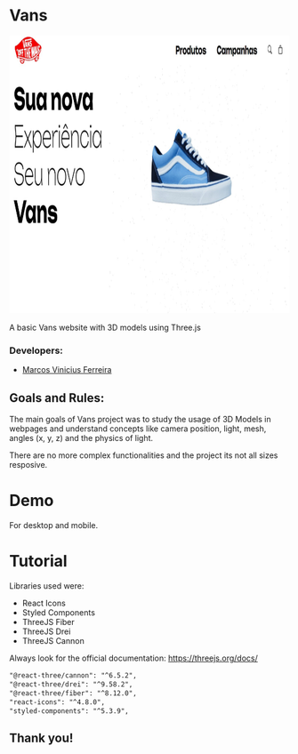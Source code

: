 # Vans

<img src="./demo/vans.jpg" height="500" width="850">

A basic Vans website with 3D models using Three.js 

### Developers: 
* [Marcos Vinicius Ferreira](https://github.com/marcosnaofazisso) 

## Goals and Rules:
The main goals of Vans project was to study the usage of 3D Models in webpages and understand concepts like camera position, light, mesh, angles (x, y, z) and the physics of light. 

There are no more complex functionalities and the project its not all sizes resposive.

# Demo

For desktop and mobile.


# Tutorial
Libraries used were: 

- React Icons
- Styled Components
- ThreeJS Fiber
- ThreeJS Drei
- ThreeJS Cannon

Always look for the official documentation: https://threejs.org/docs/

    "@react-three/cannon": "^6.5.2",
    "@react-three/drei": "^9.58.2",
    "@react-three/fiber": "^8.12.0",
    "react-icons": "^4.8.0",
    "styled-components": "^5.3.9",


## Thank you!